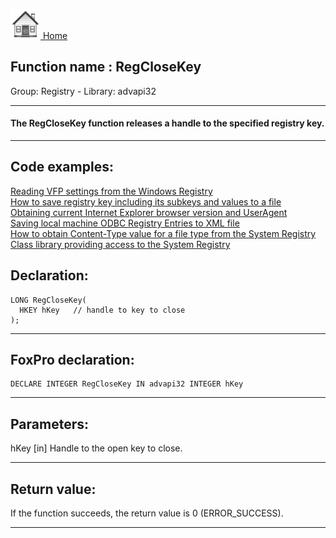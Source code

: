 [<img src="../../images/home.png"> Home ](https://github.com/VFPX/Win32API)  

## Function name : RegCloseKey
Group: Registry - Library: advapi32    
***  


#### The RegCloseKey function releases a handle to the specified registry key.
***  


## Code examples:
[Reading VFP settings from the Windows Registry](../../samples/sample_131.md)  
[How to save registry key including its subkeys and values to a file](../../samples/sample_135.md)  
[Obtaining current Internet Explorer browser version and UserAgent](../../samples/sample_142.md)  
[Saving local machine ODBC Registry Entries to XML file](../../samples/sample_379.md)  
[How to obtain Content-Type value for a file type from the System Registry](../../samples/sample_468.md)  
[Class library providing access to the System Registry](../../samples/sample_472.md)  

## Declaration:
```foxpro  
LONG RegCloseKey(
  HKEY hKey   // handle to key to close
);  
```  
***  


## FoxPro declaration:
```foxpro  
DECLARE INTEGER RegCloseKey IN advapi32 INTEGER hKey  
```  
***  


## Parameters:
hKey 
[in] Handle to the open key to close.  
***  


## Return value:
If the function succeeds, the return value is 0 (ERROR_SUCCESS).  
***  


